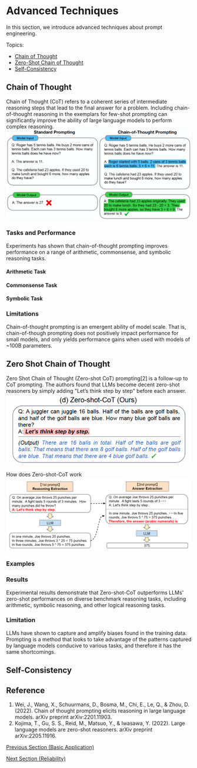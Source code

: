# Advanced Techniques

In this section, we introduce advanced techniques about prompt engineering.

Topics:

- [Chain of Thought](#Chain-of-Thought)
- [Zero-Shot Chain of Thought](#Zero-Shot-Chain-of-Thought)
- [Self-Consistency](#Self-Consistency)

## Chain of Thought

Chain of Thought (CoT) refers to a coherent series of intermediate reasoning steps that lead to the final answer for a problem. Including chain-of-thought reasoning in the exemplars for few-shot prompting can significantly improve the ability of large language models to perform complex reasoning.
![](../img/CoT.png)

### Tasks and Performance

Experiments has shown that chain-of-thought prompting improves performance on a range of arithmetic, commonsense, and symbolic reasoning tasks.

#### Arithmetic Task

#### Commonsense Task

#### Symbolic Task

### Limitations

Chain-of-thought prompting is an emergent ability of model scale. That is, chain-of-though prompting does not positively impact performance for small models, and only yields performance gains when used with models of ~100B parameters.

## Zero Shot Chain of Thought

Zero Shot Chain of Thought (Zero-shot CoT) prompting[2] is a follow-up to CoT prompting. The authors found that LLMs become decent zero-shot reasoners by simply adding "Let’s think step by step" before each answer.
![](../img/zero-shot-cot.png)

How does Zero-shot-CoT work
![](../img/how-zero-shot-cot-work.png)

### Examples

### Results
Experimental results demonstrate that Zero-shot-CoT outperforms LLMs' zero-shot performances on diverse benchmark reasoning tasks, including arithmetic, symbolic reasoning, and other logical reasoning tasks.

### Limitation
LLMs have shown to capture and amplify biases found in the training data. Prompting is a method that looks to take advantage of the patterns captured by language models conducive to various tasks, and therefore it has the same shortcomings.

## Self-Consistency

## Reference
1. Wei, J., Wang, X., Schuurmans, D., Bosma, M., Chi, E., Le, Q., & Zhou, D. (2022). Chain of thought prompting elicits reasoning in large language models. arXiv preprint arXiv:2201.11903.
2. Kojima, T., Gu, S. S., Reid, M., Matsuo, Y., & Iwasawa, Y. (2022). Large language models are zero-shot reasoners. arXiv preprint arXiv:2205.11916.

[Previous Section (Basic Application)](prompting-basic-applications.md)

[Next Section (Reliability)](prompting-reliability.md)
